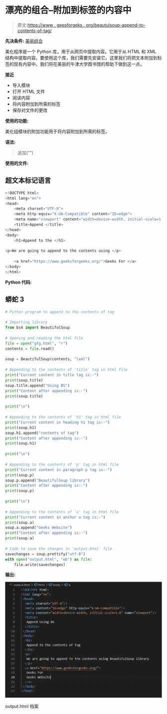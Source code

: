 # 漂亮的组合–附加到标签的内容中

> 原文:[https://www . geesforgeks . org/beautulsoup-append-to-contents-of-tag/](https://www.geeksforgeeks.org/beautifulsoup-append-to-the-contents-of-tag/)

**先决条件:** [美丽组合](https://www.geeksforgeeks.org/implementing-web-scraping-python-beautiful-soup/)

美化程序是一个 Python 库，用于从网页中提取内容。它用于从 HTML 和 XML 结构中提取内容。要使用这个库，我们需要先安装它。这里我们将把文本附加到标签的现有内容中。我们将在美丽的牛津大学图书馆的帮助下做到这一点。

**接近**

*   导入模块
*   打开 HTML 文件
*   阅读内容
*   将内容附加到所需的标签
*   保存对文件的更改

**使用的功能:**

美化组模块的附加功能用于将内容附加到所需的标签。

**语法:**

> 追加(“<string>”)</string>

**使用的文件:**

## 超文本标记语言

```py
<!DOCTYPE html>
<html lang="en">
<head>
    <meta charset="UTF-8">
    <meta http-equiv="X-UA-Compatible" content="IE=edge">
    <meta name="viewport" content="width=device-width, initial-scale=1.0">
    <title>Append </title>
</head>
<body>
    <h1>Append to the </h1>

<p>We are going to append to the contents using </p>

    <a href="https://www.geeksforgeeks.org/">Geeks For </a>
</body>
</html>
```

**Python 代码:**

## 蟒蛇 3

```py
# Python program to append to the contents of tag

# Importing library
from bs4 import BeautifulSoup

# Opening and reading the html file
file = open("gfg.html", "r")
contents = file.read()

soup = BeautifulSoup(contents, "lxml")

# Appending to the contents of 'title' tag in html file
print("Current content in title tag is:-")
print(soup.title)
soup.title.append("Using BS")
print("Content after appending is:-")
print(soup.title)

print("\n")

# Appending to the contents of 'h1' tag in html file
print("Current content in heading h1 tag is:-")
print(soup.h1)
soup.h1.append("contents of tag")
print("Content after appending is:-")
print(soup.h1)

print("\n")

# Appending to the contents of 'p' tag in html file
print("Current content in paragraph p tag is:-")
print(soup.p)
soup.p.append("BeautifulSoup library")
print("Content after appending is:-")
print(soup.p)

print("\n")

# Appending to the contents of 'a' tag in html file
print("Current content in anchor a tag is:-")
print(soup.a)
soup.a.append("Geeks Website")
print("Content after appending is:-")
print(soup.a)

# Code to save the changes in 'output.html' file
savechanges = soup.prettify("utf-8")
with open("output.html", "wb") as file:
    file.write(savechanges)
```

**输出:**

![](img/455bc50175a02d95879f8fea2f7c34ba.png)

output.html 档案